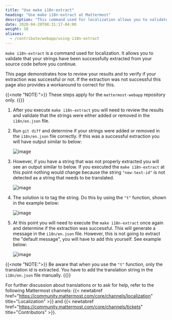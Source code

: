 ```yaml
---
title: "Use make i18n-extract"
heading: "Use make i18n-extract at Mattermost"
description: "This command used for localization allows you to validate that your strings have been successfully extracted from your source code."
date: 2020-04-20T08:31:17-04:00
weight: 10
aliases:
  - /contribute/webapp/using-i18n-extract
---
```


`make i18n-extract` is a command used for localization. It allows you to validate that your strings have been successfully extracted from your source code before you continue.

This page demonstrates how to review your results and to verify if your extraction was successful or not. If the extraction was not successful this page also provides a workaround to correct for this.

{{<note "NOTE:">}}
These steps apply for the `mattermost-webapp` repository only.
{{</note>}}

1. After you execute `make i18n-extract` you will need to review the results and validate that the strings were either added or removed in the `i18n/en.json` file.
2. Run  `git diff` and determine if your strings were added or removed in the `i18n/en.json` file correctly. If this was a successful extraction you will have output similar to below:

    ![image](/img/i18n-extract-1.jpg)

3. However, if you have a string that was not properly extracted you will see an output similar to below. If you executed the `make i18n-extract` at this point nothing would change because the string `"new-text-id"` is not detected as a string that needs to be translated.

    ![image](/img/i18n-extract-2.jpg)

4. The solution is to tag the string. Do this by using the `"t"` function, shown in the example below:

    ![image](/img/i18n-extract-3.jpg)

5. At this point you will need to execute the `make i18n-extract` once again and determine if the extraction was successful.  This will generate a message in the `i18n/en.json` file. However, this is not going to extract the "default message", you will have to add this yourself. See example below:

    ![image](/img/i18n-extract-4.jpg)

{{<note "NOTE:">}}
Be aware that when you use the `"t"` function, only the translation id is extracted. You have to add the translation string in the `i18n/en.json` file manually.
{{</note>}}

For further discussion about translations or to ask for help, refer to the following Mattermost channels: {{< newtabref href="https://community.mattermost.com/core/channels/localization" title="Localization" >}} and {{< newtabref href="https://community.mattermost.com/core/channels/tickets" title="Contributors" >}}.
